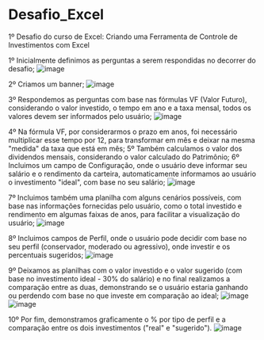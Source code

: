 # Desafio_Excel
1º Desafio do curso de Excel: Criando uma Ferramenta de Controle de Investimentos com Excel

1º Inicialmente definimos as perguntas a serem respondidas no decorrer do desafio;
![image](https://github.com/user-attachments/assets/8eb4148a-76ac-48dd-869b-2cc01751d91d)

2º Criamos um banner;
![image](https://github.com/user-attachments/assets/9e87c576-8b44-446e-bcf0-cdb000e2e5b9)

3º Respondemos as perguntas com base nas fórmulas VF (Valor Futuro), considerando o valor investido, o tempo em ano e a taxa mensal, todos os valores devem ser informados pelo usuário;
![image](https://github.com/user-attachments/assets/5feae80f-6a26-4f1f-aa32-f8ccbccfd1b5)

4º Na fórmula VF, por considerarmos o prazo em anos, foi necessário multiplicar esse tempo por 12, para transformar em mês e deixar na mesma "medida" da taxa que está em mês;
5º Também calculamos o valor dos dividendos mensais, considerando o valor calculado do Patrimônio;
6º Incluimos um campo de Configuração, onde o usuário deve informar seu salário e o rendimento da carteira, automaticamente informamos ao usuário o investimento "ideal", com base no seu salário;
![image](https://github.com/user-attachments/assets/62975e05-b782-4ef2-9b21-83e78bd3703c)

7º Incluimos também uma planilha com alguns cenários possíveis, com base nas informações fornecidas pelo usuário, como o total investido e rendimento em algumas faixas de anos, para facilitar a visualização do usuário;
![image](https://github.com/user-attachments/assets/84c99ac8-b12d-4208-8215-5e041c349c88)

8º Incluimos campos de Perfil, onde o usuário pode decidir com base no seu perfil (conservador, moderado ou agressivo), onde investir e os percentuais sugeridos;
![image](https://github.com/user-attachments/assets/47e2cc37-5cab-4126-b64e-4a772569bc2b)

9º Deixamos as planilhas com o valor investido e o valor sugerido (com base no investimento ideal - 30% do salário) e no final realizamos a comparação entre as duas, demonstrando se o usuário estaria ganhando ou perdendo com base no que investe em comparação ao ideal;
![image](https://github.com/user-attachments/assets/260bcc30-24b8-41c0-81c7-6462413f2c8b)
![image](https://github.com/user-attachments/assets/ee80dc41-80c3-4933-b7eb-728d3ceadea0)

10º Por fim, demonstramos graficamente o % por tipo de perfil e a comparação entre os dois investimentos ("real" e "sugerido").
![image](https://github.com/user-attachments/assets/2420ad9a-559f-4cc4-beb7-d04889c72aa1)
